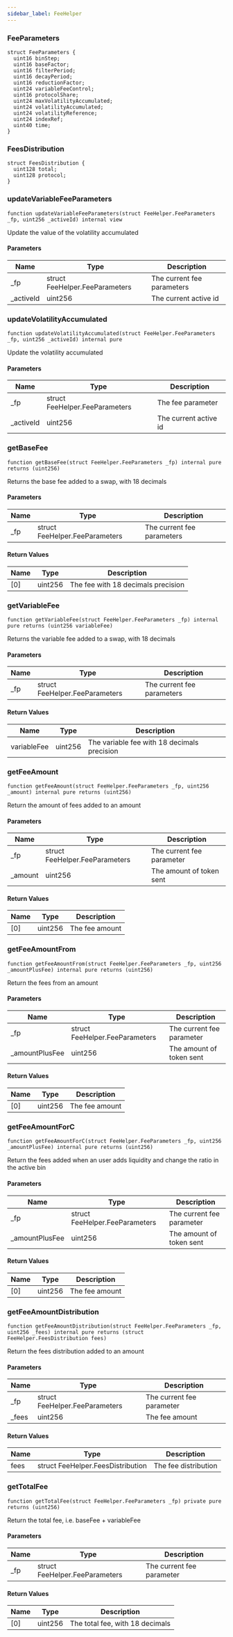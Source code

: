 ```yaml
---
sidebar_label: FeeHelper
---
```


### FeeParameters

```solidity
struct FeeParameters {
  uint16 binStep;
  uint16 baseFactor;
  uint16 filterPeriod;
  uint16 decayPeriod;
  uint16 reductionFactor;
  uint24 variableFeeControl;
  uint16 protocolShare;
  uint24 maxVolatilityAccumulated;
  uint24 volatilityAccumulated;
  uint24 volatilityReference;
  uint24 indexRef;
  uint40 time;
}
```

### FeesDistribution

```solidity
struct FeesDistribution {
  uint128 total;
  uint128 protocol;
}
```

### updateVariableFeeParameters

```solidity
function updateVariableFeeParameters(struct FeeHelper.FeeParameters _fp, uint256 _activeId) internal view
```

Update the value of the volatility accumulated

#### Parameters

| Name | Type | Description |
| ---- | ---- | ----------- |
| _fp | struct FeeHelper.FeeParameters | The current fee parameters |
| _activeId | uint256 | The current active id |

### updateVolatilityAccumulated

```solidity
function updateVolatilityAccumulated(struct FeeHelper.FeeParameters _fp, uint256 _activeId) internal pure
```

Update the volatility accumulated

#### Parameters

| Name | Type | Description |
| ---- | ---- | ----------- |
| _fp | struct FeeHelper.FeeParameters | The fee parameter |
| _activeId | uint256 | The current active id |

### getBaseFee

```solidity
function getBaseFee(struct FeeHelper.FeeParameters _fp) internal pure returns (uint256)
```

Returns the base fee added to a swap, with 18 decimals

#### Parameters

| Name | Type | Description |
| ---- | ---- | ----------- |
| _fp | struct FeeHelper.FeeParameters | The current fee parameters |

#### Return Values

| Name | Type | Description |
| ---- | ---- | ----------- |
| [0] | uint256 | The fee with 18 decimals precision |

### getVariableFee

```solidity
function getVariableFee(struct FeeHelper.FeeParameters _fp) internal pure returns (uint256 variableFee)
```

Returns the variable fee added to a swap, with 18 decimals

#### Parameters

| Name | Type | Description |
| ---- | ---- | ----------- |
| _fp | struct FeeHelper.FeeParameters | The current fee parameters |

#### Return Values

| Name | Type | Description |
| ---- | ---- | ----------- |
| variableFee | uint256 | The variable fee with 18 decimals precision |

### getFeeAmount

```solidity
function getFeeAmount(struct FeeHelper.FeeParameters _fp, uint256 _amount) internal pure returns (uint256)
```

Return the amount of fees added to an amount

#### Parameters

| Name | Type | Description |
| ---- | ---- | ----------- |
| _fp | struct FeeHelper.FeeParameters | The current fee parameter |
| _amount | uint256 | The amount of token sent |

#### Return Values

| Name | Type | Description |
| ---- | ---- | ----------- |
| [0] | uint256 | The fee amount |

### getFeeAmountFrom

```solidity
function getFeeAmountFrom(struct FeeHelper.FeeParameters _fp, uint256 _amountPlusFee) internal pure returns (uint256)
```

Return the fees from an amount

#### Parameters

| Name | Type | Description |
| ---- | ---- | ----------- |
| _fp | struct FeeHelper.FeeParameters | The current fee parameter |
| _amountPlusFee | uint256 | The amount of token sent |

#### Return Values

| Name | Type | Description |
| ---- | ---- | ----------- |
| [0] | uint256 | The fee amount |

### getFeeAmountForC

```solidity
function getFeeAmountForC(struct FeeHelper.FeeParameters _fp, uint256 _amountPlusFee) internal pure returns (uint256)
```

Return the fees added when an user adds liquidity and change the ratio in the active bin

#### Parameters

| Name | Type | Description |
| ---- | ---- | ----------- |
| _fp | struct FeeHelper.FeeParameters | The current fee parameter |
| _amountPlusFee | uint256 | The amount of token sent |

#### Return Values

| Name | Type | Description |
| ---- | ---- | ----------- |
| [0] | uint256 | The fee amount |

### getFeeAmountDistribution

```solidity
function getFeeAmountDistribution(struct FeeHelper.FeeParameters _fp, uint256 _fees) internal pure returns (struct FeeHelper.FeesDistribution fees)
```

Return the fees distribution added to an amount

#### Parameters

| Name | Type | Description |
| ---- | ---- | ----------- |
| _fp | struct FeeHelper.FeeParameters | The current fee parameter |
| _fees | uint256 | The fee amount |

#### Return Values

| Name | Type | Description |
| ---- | ---- | ----------- |
| fees | struct FeeHelper.FeesDistribution | The fee distribution |

### getTotalFee

```solidity
function getTotalFee(struct FeeHelper.FeeParameters _fp) private pure returns (uint256)
```

Return the total fee, i.e. baseFee + variableFee

#### Parameters

| Name | Type | Description |
| ---- | ---- | ----------- |
| _fp | struct FeeHelper.FeeParameters | The current fee parameter |

#### Return Values

| Name | Type | Description |
| ---- | ---- | ----------- |
| [0] | uint256 | The total fee, with 18 decimals |

